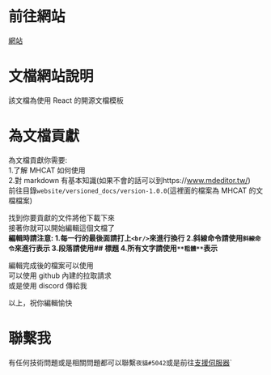 # 前往網站

[網站](https://mhcat.xyz)

# 文檔網站說明

該文檔為使用 React 的開源文檔模板

# 為文檔貢獻

為文檔貢獻你需要:<br/>
1.了解 MHCAT 如何使用<br/>
2.對 markdown 有基本知識(如果不會的話可以到https://www.mdeditor.tw/)<br/>
前往目錄`website/versioned_docs/version-1.0.0`(這裡面的檔案為 MHCAT 的文檔檔案)<br/>

找到你要貢獻的文件將他下載下來<br/>
接著你就可以開始編輯這個文檔了<br/>
**編輯時請注意: 1.每一行的最後面請打上`<br/>`來進行換行 2.斜線命令請使用``斜線命令``來進行表示 3.段落請使用## 標題 4.所有文字請使用`**粗體**`表示**<br/>

編輯完成後的檔案可以使用<br/>
可以使用 github 內建的拉取請求<br/>
或是使用 discord 傳給我<br/>

以上，祝你編輯愉快<br/>

# 聯繫我

有任何技術問題或是相關問題都可以聯繫`夜貓#5042`或是前往[支援伺服器](https://discord.gg/kkVURBU6)`

